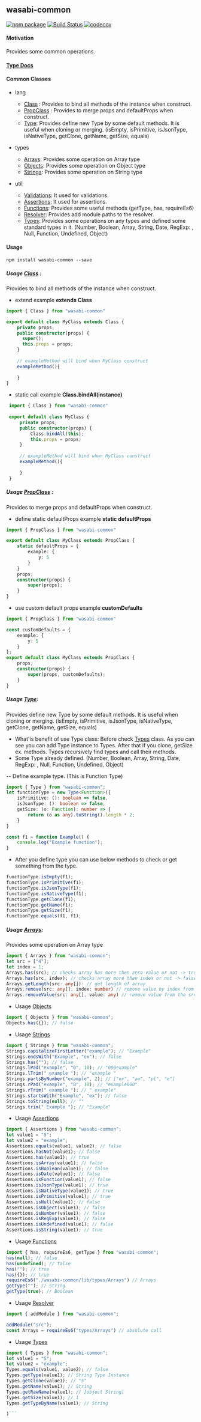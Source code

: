 ## wasabi-common 

[![npm package](https://badge.fury.io/gh/kbukum%2Fwasabi-common.svg)](https://badge.fury.io/gh/kbukum%2Fwasabi-common.svg)
[![Build Status](https://travis-ci.org/kbukum/wasabi-common.svg?branch=master)](https://travis-ci.org/kbukum/wasabi-common)
[![codecov](https://codecov.io/gh/kbukum/wasabi-common/branch/master/graph/badge.svg)](https://codecov.io/gh/kbukum/wasabi-common)

#### Motivation

Provides some common operations.

#### [Type Docs](https://kbukum.github.io/wasabi-common)

#### Common Classes

* lang
    - [Class](https://kbukum.github.io/wasabi-common/modules/_lang_class_.html) : 
    Provides to bind all methods of the instance when construct. 
    - [PropClass](https://kbukum.github.io/wasabi-common/modules/_lang_propclass_.html) : 
    Provides to merge props and defaultProps when construct.
    - [Type](https://kbukum.github.io/wasabi-common/modules/_lang_type_.html): 
    Provides define new Type by some default methods. It is useful when cloning or merging. (isEmpty, isPrimitive, isJsonType, isNativeType, getClone, getName, getSize, equals)
      
* types
    - [Arrays](https://kbukum.github.io/wasabi-common/modules/_types_arrays_.html): 
    Provides some operation on Array type
    - [Objects](https://kbukum.github.io/wasabi-common/modules/_types_objects_.html): 
    Provides some operation on Object type
    - [Strings](https://kbukum.github.io/wasabi-common/modules/_types_strings_.html):
    Provides some operation on String type

* util
    - [Validations](https://kbukum.github.io/wasabi-common/modules/_util_validations_): 
    It used for validations.
    - [Assertions](https://kbukum.github.io/wasabi-common/modules/_util_assertions_.html): 
    It used for assertions.
    - [Functions](https://kbukum.github.io/wasabi-common/modules/_util_functions_.html): 
    Provides some useful methods (getType, has, requireEs6)
    - [Resolver](https://kbukum.github.io/wasabi-common/modules/_util_resolver_.html): 
    Provides add module paths to the resolver.
    - [Types](https://kbukum.github.io/wasabi-common/modules/_util_types_.html): 
    Provides some operations on any types and defined some standard types in it. (Number, Boolean, Array, String, Date, RegExp: , Null, Function, Undefined, Object)


#### Usage

```ssh
npm install wasabi-common --save
```

##### Usage [Class](https://kbukum.github.io/wasabi-common/modules/_lang_class_.html) : 
Provides to bind all methods of the instance when construct.  
    
* extend example **extends Class**

```typescript
import { Class } from "wasabi-common"

export default class MyClass extends Class {
    private props;
    public constructor(props) {
      super();
      this.props = props;
    }
    
    // exampleMethod will bind when MyClass construct
    exampleMethod(){
        
    }
}
```


* static call example **Class.bindAll(instance)**

```typescript
 import { Class } from "wasabi-common"
 
 export default class MyClass {
     private props;
     public constructor(props) {
         Class.bindAll(this);  
         this.props = props;
     }
     
     // exampleMethod will bind when MyClass construct
     exampleMethod(){
         
     }
 }
  ```
    
##### Usage [PropClass](https://kbukum.github.io/wasabi-common/modules/_lang_propclass_.html) : 
Provides to merge props and defaultProps when construct.

* define static defaultProps example **static defaultProps**
```typescript
import { PropClass } from "wasabi-common"

export default class MyClass extends PropClass {
    static defaultProps = {
        example: {
            y: 5
        }
    }
    props;
    constructor(props) {
        super(props);
    }
}
```

* use custom default props example **customDefaults**
```typescript
import { PropClass } from "wasabi-common"

const customDefaults = {
    example: {
        y: 5
    }
};
export default class MyClass extends PropClass {
    props;
    constructor(props) {
        super(props, customDefaults);
    }
}
```

##### Usage [Type](https://kbukum.github.io/wasabi-common/modules/_lang_type_.html): 
Provides define new Type by some default methods. 
It is useful when cloning or merging. 
(isEmpty, isPrimitive, isJsonType, isNativeType, getClone, getName, getSize, equals)

- What'is benefit of use Type class: Before check [Types](#Types) class. As you can see you can add Type instance to Types.
After that if you clone, getSize ex. methods. Types recursively find types and call their methods. 
- Some Type already defined. (Number, Boolean, Array, String, Date, RegExp: , Null, Function, Undefined, Object)

-- Define example type. (This is Function Type)
```typescript
import { Type } from "wasabi-common";
let functionType = new Type<Function>({
    isPrimitive: (): boolean => false,
    isJsonType: (): boolean => false,
    getSize: (o: Function): number => {
        return (o as any).toString().length * 2;
    }
}

const f1 = function Example() {
    console.log("Example function");
}
```

- After you define type you can use below methods to check or get something from the type.
```typescript
functionType.isEmpty(f1);
functionType.isPrimitive(f1);
functionType.isJsonType(f1);
functionType.isNativeType(f1);
functionType.getClone(f1);
functionType.getName(f1);
functionType.getSize(f1);
functionType.equals(f1, f1);
```

##### Usage [Arrays](https://kbukum.github.io/wasabi-common/modules/_types_arrays_.html): 
Provides some operation on Array type

```typescript
import { Arrays } from "wasabi-common";
let src = ["4"];
let index = 1;
Arrays.has(src); // checks array has more then zero value or not -> true
Arrays.has(src, index); // checks array more then index or not -> false
Arrays.getLength(src: any[]): // get length of array 
Arrays.remove(src: any[], index: number) // remove value by index from the src.
Arrays.removeValue(src: any[], value: any) // remove value from the src recursively.
```

* Usage [Objects](https://kbukum.github.io/wasabi-common/modules/_types_objects_.html)

```typescript
import { Objects } from "wasabi-common";
Objects.has({}); // false
```

* Usage [Strings](https://kbukum.github.io/wasabi-common/modules/_types_strings_.html)

```typescript
import { Strings } from "wasabi-common";
Strings.capitalizeFirstLetter("example"); // "Example"
Strings.endsWith("Example", "ex"); // false
Strings.has(""); // false
Strings.lPad("example", "0", 10); // "000example"
Strings.lTrim(" example "); // "example "
Strings.partsByNumber("example", 2); // ["ex", "am", "pl", "e"]
Strings.rPad("example", "0", 10); // "example000"
Strings.rTrim(" example "); // " example"
Strings.startsWith("Example", "ex"); // false
Strings.toString(null); // ""
Strings.trim(" Example "); // "Example"
```
  
* Usage [Assertions](https://kbukum.github.io/wasabi-common/modules/_util_assertions_.html)

```typescript
import { Assertions } from "wasabi-common";
let value1 = "5";
let value2 = "example";
Assertions.equals(value1, value2); // false
Assertions.hasNot(value1); // false
Assertions.has(value1); // true
Assertions.isArray(value1); // false
Assertions.isBoolean(value1); // false
Assertions.isDate(value1); // false
Assertions.isFunction(value1); // false
Assertions.isJsonType(value1); // true
Assertions.isNativeType(value1); // true
Assertions.isPrimitive(value1); // true
Assertions.isNull(value1); // false
Assertions.isObject(value1); // false
Assertions.isNumber(value1); // false
Assertions.isRegExp(value1); // false
Assertions.isUndefined(value1); // false
Assertions.isString(value1); // true
```

* Usage [Functions](https://kbukum.github.io/wasabi-common/modules/_util_functions_.html)

```typescript
import { has, requireEs6, getType } from "wasabi-common";
has(null); // false
has(undefined); // false
has(""); // true
has({}); // true
requireEs6("./wasabi-common/lib/types/Arrays") // Arrays
getType(""); // String
getType(true); // Boolean
```

* Usage [Resolver](https://kbukum.github.io/wasabi-common/modules/_util_resolver_.html)

```typescript
import { addModule } from "wasabi-common";

addModule("src");
const Arrays = requireEs6("types/Arrays") // absolute call
```

* Usage <a name="Types"></a>[Types](https://kbukum.github.io/wasabi-common/modules/_util_types_.html)

```typescript
import { Types } from "wasabi-common";
let value1 = "5";
let value2 = "example";
Types.equals(value1, value2); // false
Types.getType(value1); // String Type Instance
Types.getClone(value1); // "5"
Types.getName(value1); // String
Types.getRawName(value1); // [object String]
Types.getSize(value1); // 1    
Types.getTypeByName(value1); // String

)```
